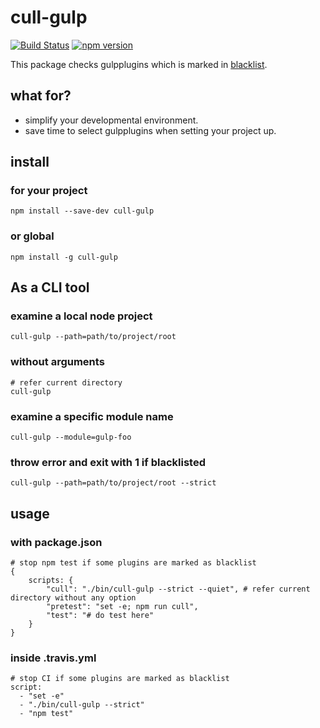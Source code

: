 # cull-gulp

[![Build Status](https://travis-ci.org/KamataRyo/cull-gulp.svg?branch=master)](https://travis-ci.org/KamataRyo/cull-gulp)
[![npm version](https://badge.fury.io/js/cull-gulp.svg)](https://badge.fury.io/js/cull-gulp)

This package checks gulpplugins which is marked in [blacklist](http://gulpjs.com/plugins/blackList.json).

## what for?

- simplify your developmental environment.
- save time to select gulpplugins when setting your project up.

## install

### for your project

```
npm install --save-dev cull-gulp
```

### or global

```
npm install -g cull-gulp
```

## As a CLI tool

### examine a local node project

```
cull-gulp --path=path/to/project/root
```

### without arguments

```
# refer current directory
cull-gulp
```

### examine a specific module name

```
cull-gulp --module=gulp-foo
```

### throw error and exit with 1 if blacklisted

```
cull-gulp --path=path/to/project/root --strict
```

## usage

### with package.json

```
# stop npm test if some plugins are marked as blacklist
{
    scripts: {
        "cull": "./bin/cull-gulp --strict --quiet", # refer current directory without any option
        "pretest": "set -e; npm run cull",
        "test": "# do test here"
    }
}
```

### inside .travis.yml

```
# stop CI if some plugins are marked as blacklist
script:
  - "set -e"
  - "./bin/cull-gulp --strict"
  - "npm test"
```

